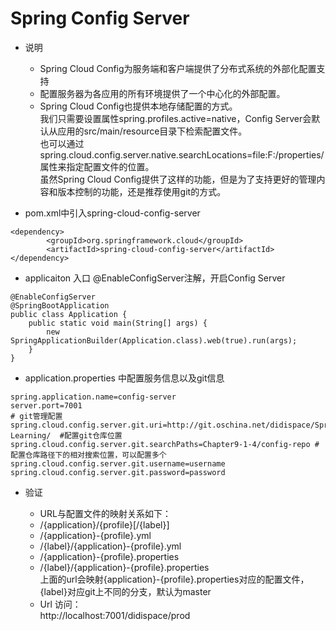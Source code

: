 # Spring Config Server

- 说明
	- Spring Cloud Config为服务端和客户端提供了分布式系统的外部化配置支持
	- 配置服务器为各应用的所有环境提供了一个中心化的外部配置。
	- Spring Cloud Config也提供本地存储配置的方式。  
	我们只需要设置属性spring.profiles.active=native，Config Server会默认从应用的src/main/resource目录下检索配置文件。  
	也可以通过spring.cloud.config.server.native.searchLocations=file:F:/properties/属性来指定配置文件的位置。  
	虽然Spring Cloud Config提供了这样的功能，但是为了支持更好的管理内容和版本控制的功能，还是推荐使用git的方式。
	
- pom.xml中引入spring-cloud-config-server
```
<dependency>
		<groupId>org.springframework.cloud</groupId>
		<artifactId>spring-cloud-config-server</artifactId>
</dependency>
```

- applicaiton 入口  @EnableConfigServer注解，开启Config Server
```
@EnableConfigServer
@SpringBootApplication
public class Application {
	public static void main(String[] args) {
		new SpringApplicationBuilder(Application.class).web(true).run(args);
	}
}
```

- application.properties 中配置服务信息以及git信息
```
spring.application.name=config-server
server.port=7001
# git管理配置
spring.cloud.config.server.git.uri=http://git.oschina.net/didispace/SpringBoot-Learning/  #配置git仓库位置
spring.cloud.config.server.git.searchPaths=Chapter9-1-4/config-repo #配置仓库路径下的相对搜索位置，可以配置多个
spring.cloud.config.server.git.username=username
spring.cloud.config.server.git.password=password
```


- 验证
	- URL与配置文件的映射关系如下：
	* /{application}/{profile}[/{label}]
	* /{application}-{profile}.yml
	* /{label}/{application}-{profile}.yml
	* /{application}-{profile}.properties
	* /{label}/{application}-{profile}.properties  
	上面的url会映射{application}-{profile}.properties对应的配置文件，{label}对应git上不同的分支，默认为master
	
	- Url 访问：  
	http://localhost:7001/didispace/prod
	
